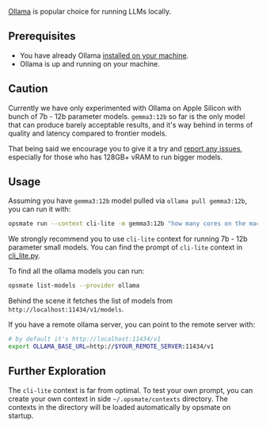 [Ollama](https://ollama.com/) is popular choice for running LLMs locally.

## Prerequisites

* You have already Ollama [installed on your machine](https://ollama.com/download).
* Ollama is up and running on your machine.

## Caution

Currently we have only experimented with Ollama on Apple Silicon with bunch of 7b - 12b parameter models. `gemma3:12b` so far is the only model that can produce barely acceptable results, and it's way behind in terms of quality and latency compared to frontier models.

That being said we encourage you to give it a try and [report any issues](https://github.com/jingkaihe/opsmate/issues), especially for those who has 128GB+ vRAM to run bigger models.

## Usage

Assuming you have `gemma3:12b` model pulled via `ollama pull gemma3:12b`, you can run it with:
```bash
opsmate run --context cli-lite -m gemma3:12b "how many cores on the machine"
```

We strongly recommend you to use `cli-lite` context for running 7b - 12b parameter small models. You can find the prompt of `cli-lite` context in [cli_lite.py](https://github.com/jingkaihe/opsmate/blob/main/opsmate/contexts/cli_lite.py).

To find all the ollama models you can run:

```bash
opsmate list-models --provider ollama
```

Behind the scene it fetches the list of models from `http://localhost:11434/v1/models`.

If you have a remote ollama server, you can point to the remote server with:

```bash
# by default it's http://localhost:11434/v1
export OLLAMA_BASE_URL=http://$YOUR_REMOTE_SERVER:11434/v1
```

## Further Exploration

The `cli-lite` context is far from optimal. To test your own prompt, you can create your own context in side `~/.opsmate/contexts` directory. The contexts in the directory will be loaded automatically by opsmate on startup.

